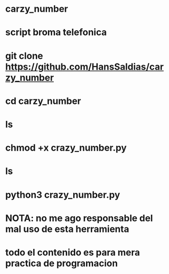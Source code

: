 # carzy_number

# script broma telefonica 

# git clone https://github.com/HansSaldias/carzy_number

# cd carzy_number

# ls 

# chmod +x crazy_number.py

# ls 
# python3 crazy_number.py

# NOTA: no me ago responsable del mal uso de esta herramienta 

# todo el contenido es para mera practica de programacion
